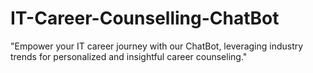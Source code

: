 # IT-Career-Counselling-ChatBot
"Empower your IT career journey with our ChatBot, leveraging industry trends for personalized and insightful career counseling."
